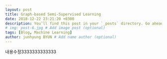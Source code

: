 ```yaml
---
layout: post
title: Graph-based Semi-Supervised Learning
date: 2018-12-22 23:21:20 +0300
description: You’ll find this post in your `_posts` directory. Go ahead and edit it and re-build the site to see your changes. # Add post description (optional)
# img: post-6.jpg # Add image post (optional)
tags: [Blog, Machine Learning]
author: junhyung BYUN # Add name author (optional)
---
```


내용수정3333333333333

    

